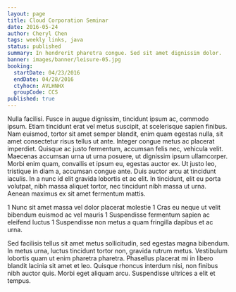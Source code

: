 ```yaml
---
layout: page
title: Cloud Corporation Seminar
date: 2016-05-24
author: Cheryl Chen
tags: weekly links, java
status: published
summary: In hendrerit pharetra congue. Sed sit amet dignissim dolor.
banner: images/banner/leisure-05.jpg
booking:
  startDate: 04/23/2016
  endDate: 04/28/2016
  ctyhocn: AVLHNHX
  groupCode: CCS
published: true
---
```

Nulla facilisi. Fusce in augue dignissim, tincidunt ipsum ac, commodo ipsum. Etiam tincidunt erat vel metus suscipit, at scelerisque sapien finibus. Nam euismod, tortor sit amet semper blandit, enim quam egestas nulla, sit amet consectetur risus tellus ut ante. Integer congue metus ac placerat imperdiet. Quisque ac justo fermentum, accumsan felis nec, vehicula velit. Maecenas accumsan urna ut urna posuere, ut dignissim ipsum ullamcorper. Morbi enim quam, convallis et ipsum eu, egestas auctor ex. Ut justo leo, tristique in diam a, accumsan congue ante. Duis auctor arcu at tincidunt iaculis. In a nunc id elit gravida lobortis et ac elit. In tincidunt, elit eu porta volutpat, nibh massa aliquet tortor, nec tincidunt nibh massa ut urna. Aenean maximus ex sit amet fermentum mattis.

1 Nunc sit amet massa vel dolor placerat molestie
1 Cras eu neque ut velit bibendum euismod ac vel mauris
1 Suspendisse fermentum sapien ac eleifend luctus
1 Suspendisse non metus a quam fringilla dapibus et ac urna.

Sed facilisis tellus sit amet metus sollicitudin, sed egestas magna bibendum. In metus urna, luctus tincidunt tortor non, gravida rutrum metus. Vestibulum lobortis quam ut enim pharetra pharetra. Phasellus placerat mi in libero blandit lacinia sit amet et leo. Quisque rhoncus interdum nisi, non finibus nibh auctor quis. Morbi eget aliquam arcu. Suspendisse ultrices a elit et tempus.
